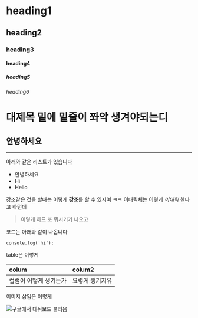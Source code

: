 # heading1
## heading2
### heading3
#### heading4
##### heading5
###### heading6

# 대제목 밑에 밑줄이 쫘악 생겨야되는디

## 안녕하세요
___
아래와 같은 리스트가 있습니다
* 안녕하세요
* Hi
* Hello

강조같은 것을 할때는 이렇게 **강조**를 할 수 있지여 ㅋㅋ
이태릭체는 이렇게 *이태릭* 한다고 하던데

>이렇게 하므 또 뭐시기가 나오고

코드는 아래와 같이 나옵니다

`console.log('hi');`


table은 이렇게

|colum|colum2|
|:--|:--|
|컬럼이 어떻게 생기는가|요렇게 생기지유|


이미지 삽입은 이렇게

![구글에서 대쉬보드 불러옴](https://s21089.pcdn.co/wp-content/uploads/features/analytics/dashboard.jpg)
